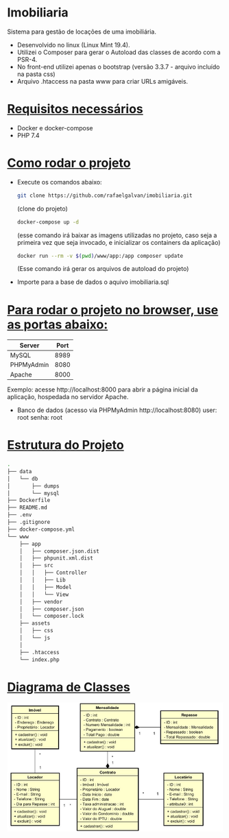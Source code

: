 # Imobiliaria
Sistema para gestão de locações de uma imobiliária.

- Desenvolvido no linux (Linux Mint 19.4).
- Utilizei o Composer para gerar o Autoload das classes de acordo com a PSR-4.
- No front-end utilizei apenas o bootstrap (versão 3.3.7 - arquivo incluído na pasta css)
- Arquivo .htaccess na pasta www para criar URLs amigáveis.

# [Requisitos necessários](#requisitos)
- Docker e docker-compose
- PHP 7.4

# [Como rodar o projeto](#rodar-o-projeto)
- Execute os comandos abaixo:
  ```sh
  git clone https://github.com/rafaelgalvan/imobiliaria.git
  ```
    (clone do projeto)
    
  ```sh
  docker-compose up -d
  ```
    (esse comando irá baixar as imagens utilizadas no projeto, caso seja a primeira vez que seja invocado, e inicializar os containers da aplicação)
    
  ```sh
  docker run --rm -v $(pwd)/www/app:/app composer update
  ```
    (Esse comando irá gerar os arquivos de autoload do projeto)

- Importe para a base de dados o aquivo imobiliaria.sql

# [Para rodar o projeto no browser, use as portas abaixo:](#rodar-no-browser)

| Server     | Port |
|------------|------|
| MySQL      | 8989 |
| PHPMyAdmin | 8080 |
| Apache     | 8000 |

Exemplo: acesse http://localhost:8000 para abrir a página inicial da aplicação, hospedada no servidor Apache.

- Banco de dados (acesso via PHPMyAdmin http://localhost:8080)
  user: root
  senha: root

# [Estrutura do Projeto](#estrutura)

```sh
.
├── data
│   └── db
│       ├── dumps
│       └── mysql
├── Dockerfile
├── README.md
├── .env
├── .gitignore
├── docker-compose.yml
└── www
    ├── app
    │   ├── composer.json.dist
    │   ├── phpunit.xml.dist
    │   ├── src
    │   │   ├── Controller
    │   │   ├── Lib
    │   │   ├── Model
    │   │   └── View
    │   ├── vendor
    │   ├── composer.json
    │   └── composer.lock
    ├── assets
    │   ├── css
    │   └── js
    │
    ├── .htaccess
    └── index.php
```

# [Diagrama de Classes](#diagrama)

![Diagrama](diagrama_de_classes.jpg)
